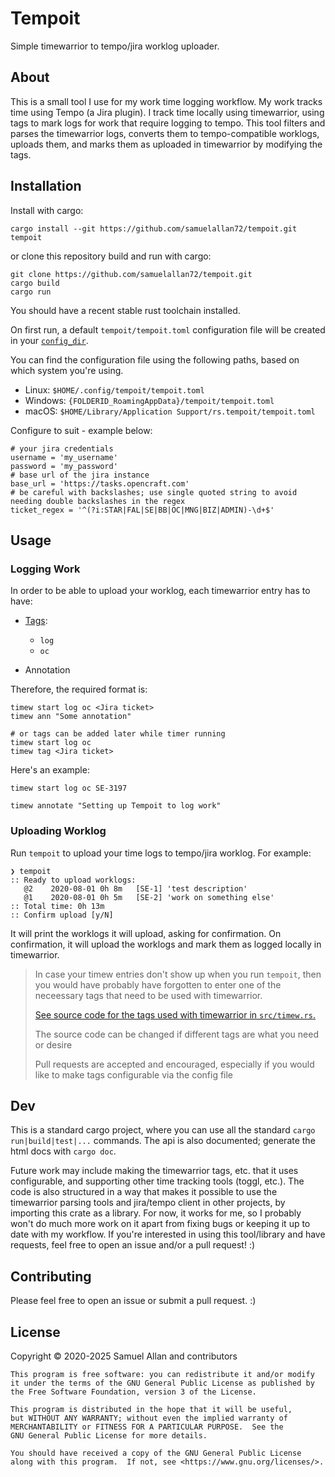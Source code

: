 # Tempoit

Simple timewarrior to tempo/jira worklog uploader.

## About

This is a small tool I use for my work time logging workflow.
My work tracks time using Tempo (a Jira plugin).
I track time locally using timewarrior, using tags to mark logs for work that require logging to tempo.
This tool filters and parses the timewarrior logs, converts them to tempo-compatible worklogs,
uploads them, and marks them as uploaded in timewarrior by modifying the tags.

## Installation

Install with cargo:

```
cargo install --git https://github.com/samuelallan72/tempoit.git tempoit
```

or clone this repository build and run with cargo:

```
git clone https://github.com/samuelallan72/tempoit.git
cargo build
cargo run
```

You should have a recent stable rust toolchain installed.

On first run, a default `tempoit/tempoit.toml` configuration file will be created in your [`config_dir`](https://crates.io/crates/directories-next#user-content-basedirs).

You can find the configuration file using the following paths, based on which system you're using.
* Linux: `$HOME/.config/tempoit/tempoit.toml`
* Windows: `{FOLDERID_RoamingAppData}/tempoit/tempoit.toml`
* macOS: `$HOME/Library/Application Support/rs.tempoit/tempoit.toml`

Configure to suit - example below:

```
# your jira credentials
username = 'my_username'
password = 'my_password'
# base url of the jira instance
base_url = 'https://tasks.opencraft.com'
# be careful with backslashes; use single quoted string to avoid needing double backslashes in the regex
ticket_regex = '^(?i:STAR|FAL|SE|BB|OC|MNG|BIZ|ADMIN)-\d+$'
```

## Usage

### Logging Work

In order to be able to upload your worklog, each timewarrior entry has to have:
- [Tags](src/timew.rs#L136):
  - `log`
  - `oc`

- Annotation

Therefore, the required format is:
```
timew start log oc <Jira ticket>
timew ann "Some annotation"

# or tags can be added later while timer running
timew start log oc
timew tag <Jira ticket>
```

Here's an example:
```
timew start log oc SE-3197

timew annotate "Setting up Tempoit to log work"
```

### Uploading Worklog

Run `tempoit` to upload your time logs to tempo/jira worklog. For example:

```
❯ tempoit
:: Ready to upload worklogs:
   @2    2020-08-01 0h 8m   [SE-1] 'test description'
   @1    2020-08-01 0h 5m   [SE-2] 'work on something else'
:: Total time: 0h 13m
:: Confirm upload [y/N]
```

It will print the worklogs it will upload, asking for confirmation.
On confirmation, it will upload the worklogs and mark them as logged locally in timewarrior.

> In case your timew entries don't show up when you run `tempoit`, then you would have probably have forgotten to enter one of the neceessary tags that need to be used with timewarrior.
>
> [See source code for the tags used with timewarrior in `src/timew.rs`.](src/timew.rs#L136)
>
> The source code can be changed if different tags are what you need or desire
>
> Pull requests are accepted and encouraged, especially if you would like to make tags configurable via the config file

## Dev

This is a standard cargo project, where you can use all the standard `cargo run|build|test|...` commands.
The api is also documented; generate the html docs with `cargo doc`.

Future work may include making the timewarrior tags, etc. that it uses configurable,
and supporting other time tracking tools (toggl, etc.).
The code is also structured in a way that makes it possible to use the timewarrior parsing tools and jira/tempo client in other projects, by importing this crate as a library.
For now, it works for me, so I probably won't do much more work on it apart from fixing bugs or keeping it up to date with my workflow.
If you're interested in using this tool/library and have requests, feel free to open an issue and/or a pull request! :)

## Contributing

Please feel free to open an issue or submit a pull request. :)

## License

Copyright © 2020-2025 Samuel Allan and contributors

    This program is free software: you can redistribute it and/or modify
    it under the terms of the GNU General Public License as published by
    the Free Software Foundation, version 3 of the License.

    This program is distributed in the hope that it will be useful,
    but WITHOUT ANY WARRANTY; without even the implied warranty of
    MERCHANTABILITY or FITNESS FOR A PARTICULAR PURPOSE.  See the
    GNU General Public License for more details.

    You should have received a copy of the GNU General Public License
    along with this program.  If not, see <https://www.gnu.org/licenses/>.
